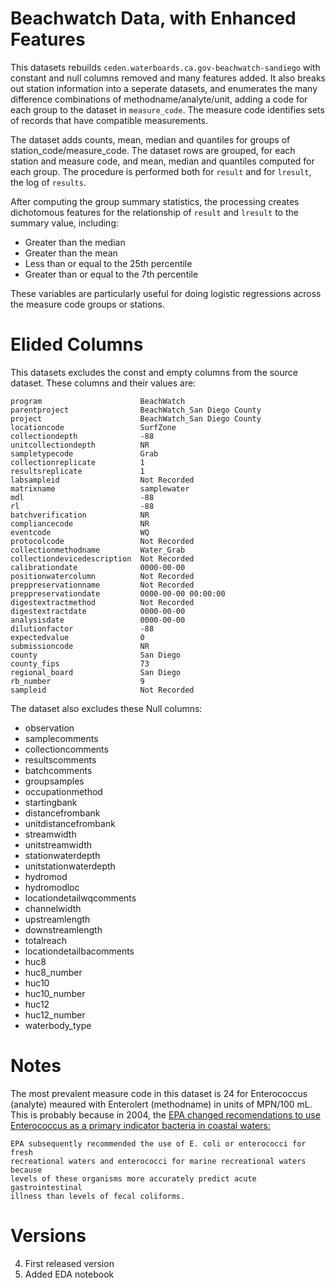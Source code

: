 # Beachwatch Data, with Enhanced Features

This datasets rebuilds ``ceden.waterboards.ca.gov-beachwatch-sandiego`` with
constant and null columns removed and many features added. It also breaks out
station information into a seperate datasets, and enumerates the many
difference combinations of methodname/analyte/unit, adding a code for each
group to the dataset in ``measure_code``. The measure code identifies sets of
records that have compatible measurements.

The dataset adds counts, mean, median and quantiles for groups of
station_code/measure_code. The dataset rows are grouped, for each station and
measure code, and mean, median and quantiles computed for each group. The procedure is performed both for ``result`` and for ``lresult``, the log of ``results``. 

After computing the group summary statistics, the processing creates
dichotomous features for the relationship of ``result`` and ``lresult`` to the
summary value, including:

* Greater than the median
* Greater than the mean
* Less than or equal to the 25th percentile
* Greater than or equal to the 7th percentile

These variables are particularly useful for doing logistic regressions across the measure code groups or stations. 

# Elided Columns

This datasets excludes the const and empty columns from the source dataset.
These columns and their values are:


    program                      BeachWatch
    parentproject                BeachWatch_San Diego County
    project                      BeachWatch_San Diego County
    locationcode                 SurfZone
    collectiondepth              -88
    unitcollectiondepth          NR
    sampletypecode               Grab
    collectionreplicate          1
    resultsreplicate             1
    labsampleid                  Not Recorded
    matrixname                   samplewater
    mdl                          -88
    rl                           -88
    batchverification            NR
    compliancecode               NR
    eventcode                    WQ
    protocolcode                 Not Recorded
    collectionmethodname         Water_Grab
    collectiondevicedescription  Not Recorded
    calibrationdate              0000-00-00
    positionwatercolumn          Not Recorded
    preppreservationname         Not Recorded
    preppreservationdate         0000-00-00 00:00:00
    digestextractmethod          Not Recorded
    digestextractdate            0000-00-00
    analysisdate                 0000-00-00
    dilutionfactor               -88
    expectedvalue                0
    submissioncode               NR
    county                       San Diego
    county_fips                  73
    regional_board               San Diego
    rb_number                    9
    sampleid                     Not Recorded

The dataset also excludes these Null columns:

* observation
* samplecomments
* collectioncomments
* resultscomments
* batchcomments
* groupsamples
* occupationmethod
* startingbank
* distancefrombank
* unitdistancefrombank
* streamwidth
* unitstreamwidth
* stationwaterdepth
* unitstationwaterdepth
* hydromod
* hydromodloc
* locationdetailwqcomments
* channelwidth
* upstreamlength
* downstreamlength
* totalreach
* locationdetailbacomments
* huc8
* huc8_number
* huc10
* huc10_number
* huc12
* huc12_number
* waterbody_type


# Notes


The most prevalent measure code in this dataset is 24 for Enterococcus (analyte) meaured with Enterolert (methodname) in units of MPN/100 mL. This is probably because in 2004, the [EPA changed recomendations to use Enterococcus as a primary indicator bacteria in coastal waters:](https://www.federalregister.gov/documents/2004/11/16/04-25303/water-quality-standards-for-coastal-and-great-lakes-recreation-waters)

    EPA subsequently recommended the use of E. coli or enterococci for fresh
    recreational waters and enterococci for marine recreational waters because
    levels of these organisms more accurately predict acute gastrointestinal
    illness than levels of fecal coliforms.
    
# Versions

4. First released version
5. Added EDA notebook
    


